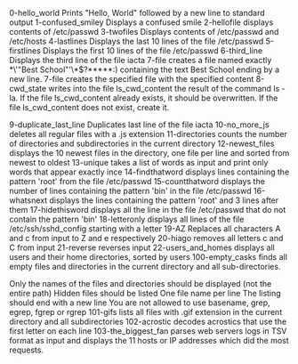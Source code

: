 0-hello_world
	Prints "Hello, World" followed by a new line to standard output
1-confused_smiley
	Displays a confused smile
2-hellofile
	displays contents of /etc/passwd
3-twofiles
	Displays contents of /etc/passwd and /etc/hosts
4-lastlines
	Displays the last 10 lines of the file /etc/passwd
5-firstlines
	Displays the first 10 lines of the file /etc/passwd
6-third_line
	Displays the third line of the file iacta
7-file
	creates a file named exactly \*\\'"Best School"\'\\*$\?\*\*\*\*\*:) containing the text Best School ending by a new line.
7-file
	creates the specified file with the specified content
8-cwd_state
	writes into the file ls_cwd_content the result of the command ls -la. If the file ls_cwd_content already exists, it should be overwritten. If the file ls_cwd_content does not exist, create it.

9-duplicate_last_line
	Duplicates last line of the file iacta
10-no_more_js
	deletes all regular files with a .js extension
11-directories
	counts the number of directories and subdirectories in the current directory
12-newest_files
	displays the 10 newest files in the directory, one file per line and sorted from newest to oldest
13-unique
	takes a list of words as input and print only words that appear exactly ince
14-findthatword
	displays lines containing the pattern 'root' from the file /etc/passwd
15-countthatword
	displays the number of lines containing the pattern 'bin' in the file /etc/passwd
16-whatsnext
	displays the lines containing the pattern 'root' and 3 lines after them
17-hidethisword
	displays all the line in the file /etc/passwd that do not contain the pattern 'bin'
18-letteronly
	displays all lines of the file /etc/ssh/sshd_config starting with a letter
19-AZ
	Replaces all characters A and c from input to Z and e respectively
20-hiago
	removes all letters c and C from input
21-reverse
	reverses input
22-users_and_homes
	displays all users and their home directories, sorted by users
100-empty_casks
	finds all empty files and directories in the current directory and all sub-directories.

Only the names of the files and directories should be displayed (not the entire path)
Hidden files should be listed
One file name per line
The listing should end with a new line
You are not allowed to use basename, grep, egrep, fgrep or rgrep
101-gifs
	lists all files with .gif extension in the current directory and all subdirectories
102-acrostic
	decodes acrostics that use the first letter on each line
103-the_biggest_fan
	parses web servers logs in TSV format as input and displays the 11 hosts or IP addresses which did the most requests.
